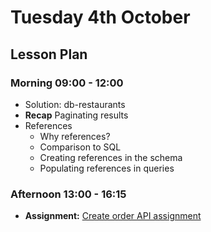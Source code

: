 # Tuesday 4th October

## Lesson Plan

### Morning 09:00 - 12:00

+ Solution: db-restaurants
+ **Recap** Paginating results
+ References
    + Why references?
    + Comparison to SQL
    + Creating references in the schema
    + Populating references in queries

### Afternoon 13:00 - 16:15

+ **Assignment:** [Create order API assignment](https://github.com/GillesDCI/references-crud-assignment)
